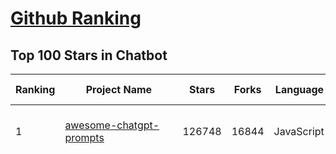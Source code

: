[Github Ranking](../README.md)
==========

## Top 100 Stars in Chatbot

| Ranking | Project Name | Stars | Forks | Language | Open Issues | Description | Last Commit |
| ------- | ------------ | ----- | ----- | -------- | ----------- | ----------- | ----------- |
| 1 | [awesome-chatgpt-prompts](https://github.com/f/awesome-chatgpt-prompts) | 126748 | 16844 | JavaScript | 0 | This repo includes ChatGPT prompt curation to use ChatGPT and other LLM tools better. | 2025-05-24T05:14:58Z |
| 2 | [funNLP](https://github.com/fighting41love/funNLP) | 73667 | 14860 | Python | 33 | 中英文敏感词、语言检测、中外手机/电话归属地/运营商查询、名字推断性别、手机号抽取、身份证抽取、邮箱抽取、中日文人名库、中文缩写库、拆字词典、词汇情感值、停用词、反动词表、暴恐词表、繁简体转换、英文模拟中文发音、汪峰歌词生成器、职业名称词库、同义词库、反义词库、否定词库、汽车品牌词库、汽车零件词库、连续英文切割、各种中文词向量、公司名字大全、古诗词库、IT词库、财经词库、成语词库、地名词库、历史名人词库、诗词词库、医学词库、饮食词库、法律词库、汽车词库、动物词库、中文聊天语料、中文谣言数据、百度中文问答数据集、句子相似度匹配算法集合、bert资源、文本生成&摘要相关工具、cocoNLP信息抽取工具、国内电话号码正则匹配、清华大学XLORE:中英文跨语言百科知识图谱、清华大学人工智能技术系列报告、自然语言生成、NLU太难了系列、自动对联数据及机器人、用户名黑名单列表、罪名法务名词及分类模型、微信公众号语料、cs224n深度学习自然语言处理课程、中文手写汉字识别、中文自然语言处理 语料/数据集、变量命名神器、分词语料库+代码、任务型对话英文数据集、ASR 语音数据集 + 基于深度学习的中文语音识别系统、笑声检测器、Microsoft多语言数字/单位/如日期时间识别包、中华新华字典数据库及api(包括常用歇后语、成语、词语和汉字)、文档图谱自动生成、SpaCy 中文模型、Common Voice语音识别数据集新版、神经网络关系抽取、基于bert的命名实体识别、关键词(Keyphrase)抽取包pke、基于医疗领域知识图谱的问答系统、基于依存句法与语义角色标注的事件三元组抽取、依存句法分析4万句高质量标注数据、cnocr：用来做中文OCR的Python3包、中文人物关系知识图谱项目、中文nlp竞赛项目及代码汇总、中文字符数据、speech-aligner: 从“人声语音”及其“语言文本”产生音素级别时间对齐标注的工具、AmpliGraph: 知识图谱表示学习(Python)库：知识图谱概念链接预测、Scattertext 文本可视化(python)、语言/知识表示工具：BERT & ERNIE、中文对比英文自然语言处理NLP的区别综述、Synonyms中文近义词工具包、HarvestText领域自适应文本挖掘工具（新词发现-情感分析-实体链接等）、word2word：(Python)方便易用的多语言词-词对集：62种语言/3,564个多语言对、语音识别语料生成工具：从具有音频/字幕的在线视频创建自动语音识别(ASR)语料库、构建医疗实体识别的模型（包含词典和语料标注）、单文档非监督的关键词抽取、Kashgari中使用gpt-2语言模型、开源的金融投资数据提取工具、文本自动摘要库TextTeaser: 仅支持英文、人民日报语料处理工具集、一些关于自然语言的基本模型、基于14W歌曲知识库的问答尝试--功能包括歌词接龙and已知歌词找歌曲以及歌曲歌手歌词三角关系的问答、基于Siamese bilstm模型的相似句子判定模型并提供训练数据集和测试数据集、用Transformer编解码模型实现的根据Hacker News文章标题自动生成评论、用BERT进行序列标记和文本分类的模板代码、LitBank：NLP数据集——支持自然语言处理和计算人文学科任务的100部带标记英文小说语料、百度开源的基准信息抽取系统、虚假新闻数据集、Facebook: LAMA语言模型分析，提供Transformer-XL/BERT/ELMo/GPT预训练语言模型的统一访问接口、CommonsenseQA：面向常识的英文QA挑战、中文知识图谱资料、数据及工具、各大公司内部里大牛分享的技术文档 PDF 或者 PPT、自然语言生成SQL语句（英文）、中文NLP数据增强（EDA）工具、英文NLP数据增强工具 、基于医药知识图谱的智能问答系统、京东商品知识图谱、基于mongodb存储的军事领域知识图谱问答项目、基于远监督的中文关系抽取、语音情感分析、中文ULMFiT-情感分析-文本分类-语料及模型、一个拍照做题程序、世界各国大规模人名库、一个利用有趣中文语料库 qingyun 训练出来的中文聊天机器人、中文聊天机器人seqGAN、省市区镇行政区划数据带拼音标注、教育行业新闻语料库包含自动文摘功能、开放了对话机器人-知识图谱-语义理解-自然语言处理工具及数据、中文知识图谱：基于百度百科中文页面-抽取三元组信息-构建中文知识图谱、masr: 中文语音识别-提供预训练模型-高识别率、Python音频数据增广库、中文全词覆盖BERT及两份阅读理解数据、ConvLab：开源多域端到端对话系统平台、中文自然语言处理数据集、基于最新版本rasa搭建的对话系统、基于TensorFlow和BERT的管道式实体及关系抽取、一个小型的证券知识图谱/知识库、复盘所有NLP比赛的TOP方案、OpenCLaP：多领域开源中文预训练语言模型仓库、UER：基于不同语料+编码器+目标任务的中文预训练模型仓库、中文自然语言处理向量合集、基于金融-司法领域(兼有闲聊性质)的聊天机器人、g2pC：基于上下文的汉语读音自动标记模块、Zincbase 知识图谱构建工具包、诗歌质量评价/细粒度情感诗歌语料库、快速转化「中文数字」和「阿拉伯数字」、百度知道问答语料库、基于知识图谱的问答系统、jieba_fast 加速版的jieba、正则表达式教程、中文阅读理解数据集、基于BERT等最新语言模型的抽取式摘要提取、Python利用深度学习进行文本摘要的综合指南、知识图谱深度学习相关资料整理、维基大规模平行文本语料、StanfordNLP 0.2.0：纯Python版自然语言处理包、NeuralNLP-NeuralClassifier：腾讯开源深度学习文本分类工具、端到端的封闭域对话系统、中文命名实体识别：NeuroNER vs. BertNER、新闻事件线索抽取、2019年百度的三元组抽取比赛：“科学空间队”源码、基于依存句法的开放域文本知识三元组抽取和知识库构建、中文的GPT2训练代码、ML-NLP - 机器学习(Machine Learning)NLP面试中常考到的知识点和代码实现、nlp4han:中文自然语言处理工具集(断句/分词/词性标注/组块/句法分析/语义分析/NER/N元语法/HMM/代词消解/情感分析/拼写检查、XLM：Facebook的跨语言预训练语言模型、用基于BERT的微调和特征提取方法来进行知识图谱百度百科人物词条属性抽取、中文自然语言处理相关的开放任务-数据集-当前最佳结果、CoupletAI - 基于CNN+Bi-LSTM+Attention 的自动对对联系统、抽象知识图谱、MiningZhiDaoQACorpus - 580万百度知道问答数据挖掘项目、brat rapid annotation tool: 序列标注工具、大规模中文知识图谱数据：1.4亿实体、数据增强在机器翻译及其他nlp任务中的应用及效果、allennlp阅读理解:支持多种数据和模型、PDF表格数据提取工具 、 Graphbrain：AI开源软件库和科研工具，目的是促进自动意义提取和文本理解以及知识的探索和推断、简历自动筛选系统、基于命名实体识别的简历自动摘要、中文语言理解测评基准，包括代表性的数据集&基准模型&语料库&排行榜、树洞 OCR 文字识别 、从包含表格的扫描图片中识别表格和文字、语声迁移、Python口语自然语言处理工具集(英文)、 similarity：相似度计算工具包，java编写、海量中文预训练ALBERT模型 、Transformers 2.0 、基于大规模音频数据集Audioset的音频增强 、Poplar：网页版自然语言标注工具、图片文字去除，可用于漫画翻译 、186种语言的数字叫法库、Amazon发布基于知识的人-人开放领域对话数据集 、中文文本纠错模块代码、繁简体转换 、 Python实现的多种文本可读性评价指标、类似于人名/地名/组织机构名的命名体识别数据集 、东南大学《知识图谱》研究生课程(资料)、. 英文拼写检查库 、 wwsearch是企业微信后台自研的全文检索引擎、CHAMELEON：深度学习新闻推荐系统元架构 、 8篇论文梳理BERT相关模型进展与反思、DocSearch：免费文档搜索引擎、 LIDA：轻量交互式对话标注工具 、aili - the fastest in-memory index in the East 东半球最快并发索引 、知识图谱车音工作项目、自然语言生成资源大全 、中日韩分词库mecab的Python接口库、中文文本摘要/关键词提取、汉字字符特征提取器 (featurizer)，提取汉字的特征（发音特征、字形特征）用做深度学习的特征、中文生成任务基准测评 、中文缩写数据集、中文任务基准测评 - 代表性的数据集-基准(预训练)模型-语料库-baseline-工具包-排行榜、PySS3：面向可解释AI的SS3文本分类器机器可视化工具 、中文NLP数据集列表、COPE - 格律诗编辑程序、doccano：基于网页的开源协同多语言文本标注工具 、PreNLP：自然语言预处理库、简单的简历解析器，用来从简历中提取关键信息、用于中文闲聊的GPT2模型：GPT2-chitchat、基于检索聊天机器人多轮响应选择相关资源列表(Leaderboards、Datasets、Papers)、(Colab)抽象文本摘要实现集锦(教程 、词语拼音数据、高效模糊搜索工具、NLP数据增广资源集、微软对话机器人框架 、 GitHub Typo Corpus：大规模GitHub多语言拼写错误/语法错误数据集、TextCluster：短文本聚类预处理模块 Short text cluster、面向语音识别的中文文本规范化、BLINK：最先进的实体链接库、BertPunc：基于BERT的最先进标点修复模型、Tokenizer：快速、可定制的文本词条化库、中文语言理解测评基准，包括代表性的数据集、基准(预训练)模型、语料库、排行榜、spaCy 医学文本挖掘与信息提取 、 NLP任务示例项目代码集、 python拼写检查库、chatbot-list - 行业内关于智能客服、聊天机器人的应用和架构、算法分享和介绍、语音质量评价指标(MOSNet, BSSEval, STOI, PESQ, SRMR)、 用138GB语料训练的法文RoBERTa预训练语言模型 、BERT-NER-Pytorch：三种不同模式的BERT中文NER实验、无道词典 - 有道词典的命令行版本，支持英汉互查和在线查询、2019年NLP亮点回顾、 Chinese medical dialogue data 中文医疗对话数据集 、最好的汉字数字(中文数字)-阿拉伯数字转换工具、 基于百科知识库的中文词语多词义/义项获取与特定句子词语语义消歧、awesome-nlp-sentiment-analysis - 情感分析、情绪原因识别、评价对象和评价词抽取、LineFlow：面向所有深度学习框架的NLP数据高效加载器、中文医学NLP公开资源整理 、MedQuAD：(英文)医学问答数据集、将自然语言数字串解析转换为整数和浮点数、Transfer Learning in Natural Language Processing (NLP) 、面向语音识别的中文/英文发音辞典、Tokenizers：注重性能与多功能性的最先进分词器、CLUENER 细粒度命名实体识别 Fine Grained Named Entity Recognition、 基于BERT的中文命名实体识别、中文谣言数据库、NLP数据集/基准任务大列表、nlp相关的一些论文及代码, 包括主题模型、词向量(Word Embedding)、命名实体识别(NER)、文本分类(Text Classificatin)、文本生成(Text Generation)、文本相似性(Text Similarity)计算等，涉及到各种与nlp相关的算法，基于keras和tensorflow 、Python文本挖掘/NLP实战示例、 Blackstone：面向非结构化法律文本的spaCy pipeline和NLP模型通过同义词替换实现文本“变脸” 、中文 预训练 ELECTREA 模型: 基于对抗学习 pretrain Chinese Model 、albert-chinese-ner - 用预训练语言模型ALBERT做中文NER 、基于GPT2的特定主题文本生成/文本增广、开源预训练语言模型合集、多语言句向量包、编码、标记和实现：一种可控高效的文本生成方法、 英文脏话大列表 、attnvis：GPT2、BERT等transformer语言模型注意力交互可视化、CoVoST：Facebook发布的多语种语音-文本翻译语料库，包括11种语言(法语、德语、荷兰语、俄语、西班牙语、意大利语、土耳其语、波斯语、瑞典语、蒙古语和中文)的语音、文字转录及英文译文、Jiagu自然语言处理工具 - 以BiLSTM等模型为基础，提供知识图谱关系抽取 中文分词 词性标注 命名实体识别 情感分析 新词发现 关键词 文本摘要 文本聚类等功能、用unet实现对文档表格的自动检测，表格重建、NLP事件提取文献资源列表 、 金融领域自然语言处理研究资源大列表、CLUEDatasetSearch - 中英文NLP数据集：搜索所有中文NLP数据集，附常用英文NLP数据集 、medical_NER - 中文医学知识图谱命名实体识别 、(哈佛)讲因果推理的免费书、知识图谱相关学习资料/数据集/工具资源大列表、Forte：灵活强大的自然语言处理pipeline工具集 、Python字符串相似性算法库、PyLaia：面向手写文档分析的深度学习工具包、TextFooler：针对文本分类/推理的对抗文本生成模块、Haystack：灵活、强大的可扩展问答(QA)框架、中文关键短语抽取工具 | 2024-05-10T07:38:24Z |
| 3 | [gpt4free](https://github.com/xtekky/gpt4free) | 64326 | 13648 | Python | 13 | The official gpt4free repository \| various collection of powerful language models \| o4, o3 and deepseek r1, gpt-4.1, gemini 2.5 | 2025-05-25T07:28:57Z |
| 4 | [ragflow](https://github.com/infiniflow/ragflow) | 53726 | 5154 | TypeScript | 2116 | RAGFlow is an open-source RAG (Retrieval-Augmented Generation) engine based on deep document understanding. | 2025-05-28T03:47:22Z |
| 5 | [Flowise](https://github.com/FlowiseAI/Flowise) | 39121 | 20182 | TypeScript | 533 | Build AI Agents, Visually | 2025-05-28T00:47:05Z |
| 6 | [FastChat](https://github.com/lm-sys/FastChat) | 38659 | 4714 | Python | 829 | An open platform for training, serving, and evaluating large language models. Release repo for Vicuna and Chatbot Arena. | 2025-05-21T10:15:24Z |
| 7 | [quivr](https://github.com/QuivrHQ/quivr) | 37903 | 3637 | Python | 5 | Opiniated RAG for integrating GenAI in your apps 🧠   Focus on your product rather than the RAG. Easy integration in existing products with customisation!  Any LLM: GPT4, Groq, Llama. Any Vectorstore: PGVector, Faiss. Any Files. Anyway you want.  | 2025-05-27T10:38:00Z |
| 8 | [Langchain-Chatchat](https://github.com/chatchat-space/Langchain-Chatchat) | 35137 | 5899 | TypeScript | 180 | Langchain-Chatchat（原Langchain-ChatGLM）基于 Langchain 与 ChatGLM, Qwen 与 Llama 等语言模型的 RAG 与 Agent 应用 \| Langchain-Chatchat (formerly langchain-ChatGLM), local knowledge based LLM (like ChatGLM, Qwen and Llama) RAG and Agent app with langchain  | 2025-03-25T15:45:51Z |
| 9 | [chatbox](https://github.com/chatboxai/chatbox) | 34953 | 3341 | TypeScript | 688 | User-friendly Desktop Client App for AI Models/LLMs (GPT, Claude, Gemini, Ollama...) | 2025-05-27T06:32:49Z |
| 10 | [chatbot-ui](https://github.com/mckaywrigley/chatbot-ui) | 31383 | 8908 | TypeScript | 168 | AI chat for any model. | 2024-08-03T00:38:07Z |
| 11 | [python-telegram-bot](https://github.com/python-telegram-bot/python-telegram-bot) | 27586 | 5678 | Python | 16 | We have made you a wrapper you can't refuse | 2025-05-26T23:35:48Z |
| 12 | [cherry-studio](https://github.com/CherryHQ/cherry-studio) | 27323 | 2348 | TypeScript | 754 | 🍒 Cherry Studio is a desktop client that supports for multiple LLM providers. | 2025-05-28T01:41:14Z |
| 13 | [llm-app](https://github.com/pathwaycom/llm-app) | 25007 | 614 | Jupyter Notebook | 5 | Ready-to-run cloud templates for RAG, AI pipelines, and enterprise search with live data. 🐳Docker-friendly.⚡Always in sync with Sharepoint, Google Drive, S3, Kafka, PostgreSQL, real-time data APIs, and more. | 2025-05-16T07:58:43Z |
| 14 | [LLaVA](https://github.com/haotian-liu/LLaVA) | 22629 | 2497 | Python | 1072 | [NeurIPS'23 Oral] Visual Instruction Tuning (LLaVA) built towards GPT-4V level capabilities and beyond. | 2024-08-12T09:52:38Z |
| 15 | [kotaemon](https://github.com/Cinnamon/kotaemon) | 22347 | 1769 | Python | 184 | An open-source RAG-based tool for chatting with your documents. | 2025-04-15T08:54:24Z |
| 16 | [wechaty](https://github.com/wechaty/wechaty) | 21571 | 2697 | TypeScript | 167 | Conversational RPA SDK for Chatbot Makers. Join our Discord: https://discord.gg/7q8NBZbQzt | 2025-04-29T09:29:24Z |
| 17 | [haystack](https://github.com/deepset-ai/haystack) | 20916 | 2187 | Python | 114 | AI orchestration framework to build customizable, production-ready LLM applications. Connect components (models, vector DBs, file converters) to pipelines or agents that can interact with your data. With advanced retrieval methods, it's best suited for building RAG, question answering, semantic search or conversational agent chatbots. | 2025-05-27T13:55:08Z |
| 18 | [CopilotKit](https://github.com/CopilotKit/CopilotKit) | 20300 | 2803 | TypeScript | 110 | React UI + elegant infrastructure for AI Copilots, AI chatbots, and in-app AI agents. The Agentic last-mile 🪁 | 2025-05-28T02:04:30Z |
| 19 | [rasa](https://github.com/RasaHQ/rasa) | 20199 | 4792 | Python | 4 | 💬   Open source machine learning framework to automate text- and voice-based conversations: NLU, dialogue management, connect to Slack, Facebook, and more - Create chatbots and voice assistants | 2025-05-12T12:58:43Z |
| 20 | [MaxKB](https://github.com/1Panel-dev/MaxKB) | 16668 | 2152 | Python | 128 | 💬 MaxKB is an open-source AI assistant for enterprise. It seamlessly integrates RAG pipelines, supports robust workflows, and provides MCP tool-use capabilities. | 2025-05-28T02:13:48Z |
| 21 | [ai-chatbot](https://github.com/vercel/ai-chatbot) | 16354 | 4489 | TypeScript | 199 | A full-featured, hackable Next.js AI chatbot built by Vercel | 2025-05-24T20:17:05Z |
| 22 | [repomix](https://github.com/yamadashy/repomix) | 16312 | 709 | TypeScript | 87 | 📦 Repomix is a powerful tool that packs your entire repository into a single, AI-friendly file. Perfect for when you need to feed your codebase to Large Language Models (LLMs) or other AI tools like Claude, ChatGPT, DeepSeek, Perplexity, Gemini, Gemma, Llama, Grok, and more. | 2025-05-28T00:56:48Z |
| 23 | [leon](https://github.com/leon-ai/leon) | 16306 | 1354 | TypeScript | 88 | 🧠 Leon is your open-source personal assistant. | 2025-05-25T09:13:27Z |
| 24 | [eliza](https://github.com/elizaOS/eliza) | 15936 | 5197 | TypeScript | 27 | Autonomous agents for everyone | 2025-05-28T01:54:54Z |
| 25 | [ChatALL](https://github.com/ai-shifu/ChatALL) | 15816 | 1675 | JavaScript | 227 |  Concurrently chat with ChatGPT, Bing Chat, Bard, Alpaca, Vicuna, Claude, ChatGLM, MOSS, 讯飞星火, 文心一言 and more, discover the best answers | 2025-05-22T16:24:36Z |
| 26 | [ai-pdf-chatbot-langchain](https://github.com/mayooear/ai-pdf-chatbot-langchain) | 15508 | 3088 | TypeScript | 2 | AI PDF chatbot agent built with LangChain & LangGraph  | 2025-02-20T18:19:58Z |
| 27 | [ChuanhuChatGPT](https://github.com/GaiZhenbiao/ChuanhuChatGPT) | 15416 | 2280 | Python | 122 | GUI for ChatGPT API and many LLMs. Supports agents, file-based QA, GPT finetuning and query with web search. All with a neat UI. | 2025-03-13T09:36:38Z |
| 28 | [bolt.new](https://github.com/stackblitz/bolt.new) | 14808 | 12358 | TypeScript | 8039 | Prompt, run, edit, and deploy full-stack web applications | 2024-12-17T06:29:27Z |
| 29 | [open-im-server](https://github.com/openimsdk/open-im-server) | 14777 | 2598 | Go | 97 | IM Chat ChatGPT | 2025-05-27T07:05:58Z |
| 30 | [mirai](https://github.com/mamoe/mirai) | 14770 | 2544 | Kotlin | 272 | 高效率 QQ 机器人支持库 | 2024-09-23T11:25:50Z |
| 31 | [ChatterBot](https://github.com/gunthercox/ChatterBot) | 14329 | 4466 | Python | 126 | ChatterBot is a machine learning, conversational dialog engine for creating chat bots | 2025-05-20T12:12:26Z |
| 32 | [CosyVoice](https://github.com/FunAudioLLM/CosyVoice) | 14092 | 1458 | Python | 714 | Multi-lingual large voice generation model, providing inference, training and deployment full-stack ability. | 2025-05-27T06:07:56Z |
| 33 | [botpress](https://github.com/botpress/botpress) | 13739 | 2011 | TypeScript | 12 | The open-source hub to build & deploy GPT/LLM Agents ⚡️ | 2025-05-27T23:35:32Z |
| 34 | [xiaozhi-esp32](https://github.com/78/xiaozhi-esp32) | 13682 | 2672 | C++ | 125 | Build your own AI friend | 2025-05-27T22:47:30Z |
| 35 | [chat](https://github.com/tinode/chat) | 12524 | 1956 | Go | 37 | Instant messaging platform. Backend in Go. Clients: Swift iOS, Java Android, JS webapp, scriptable command line; chatbots | 2025-05-23T16:11:42Z |
| 36 | [WeClone](https://github.com/xming521/WeClone) | 12027 | 909 | Python | 33 | 🚀 One-stop solution for creating your digital avatar from chat logs 💡 Fine-tune LLMs with your chat logs to capture your unique style, then bind to a chatbot to bring your digital self to life.  从聊天记录创造数字分身的一站式解决方案   | 2025-05-27T15:07:28Z |
| 37 | [botkit](https://github.com/howdyai/botkit) | 11553 | 2291 | TypeScript | 25 | Botkit is an open source developer tool for building chat bots, apps and custom integrations for major messaging platforms. | 2024-07-01T02:28:35Z |
| 38 | [llama-gpt](https://github.com/getumbrel/llama-gpt) | 10971 | 710 | TypeScript | 84 | A self-hosted, offline, ChatGPT-like chatbot. Powered by Llama 2. 100% private, with no data leaving your device. New: Code Llama support! | 2024-04-23T18:56:06Z |
| 39 | [dolly](https://github.com/databrickslabs/dolly) | 10805 | 1154 | Python | 5 | Databricks’ Dolly, a large language model trained on the Databricks Machine Learning Platform | 2023-06-30T18:36:16Z |
| 40 | [stanford-tensorflow-tutorials](https://github.com/chiphuyen/stanford-tensorflow-tutorials) | 10344 | 4293 | Python | 67 | This repository contains code examples for the Stanford's course: TensorFlow for Deep Learning Research.  | 2020-12-22T09:21:55Z |
| 41 | [chathub](https://github.com/chathub-dev/chathub) | 10323 | 1087 | TypeScript | 98 | All-in-one chatbot client | 2025-03-10T08:29:12Z |
| 42 | [EverydayWechat](https://github.com/sfyc23/EverydayWechat) | 10171 | 2317 | Python | 22 | 微信助手：1.每日定时给好友（女友）发送定制消息。2.机器人自动回复好友。3.群助手功能（例如：查询垃圾分类、天气、日历、电影实时票房、快递物流、PM2.5等） | 2021-06-22T02:56:06Z |
| 43 | [petals](https://github.com/bigscience-workshop/petals) | 9637 | 558 | Python | 90 | 🌸 Run LLMs at home, BitTorrent-style. Fine-tuning and inference up to 10x faster than offloading | 2024-09-07T11:54:28Z |
| 44 | [ChatRWKV](https://github.com/BlinkDL/ChatRWKV) | 9488 | 703 | Python | 34 | ChatRWKV is like ChatGPT but powered by RWKV (100% RNN) language model, and open source. | 2025-05-07T12:41:32Z |
| 45 | [AstrBot](https://github.com/AstrBotDevs/AstrBot) | 9248 | 621 | Python | 200 | ✨ 易上手的多平台 LLM 聊天机器人及开发框架 ✨ 平台支持 QQ、QQ频道、Telegram、微信、企微、飞书 \| MCP 服务器、OpenAI、DeepSeek、Gemini、硅基流动、月之暗面、Ollama、OneAPI、Dify 等。附带 WebUI。 | 2025-05-27T16:31:10Z |
| 46 | [node-telegram-bot-api](https://github.com/yagop/node-telegram-bot-api) | 8792 | 1576 | JavaScript | 116 | Telegram Bot API for NodeJS | 2025-04-16T23:04:59Z |
| 47 | [typebot.io](https://github.com/baptisteArno/typebot.io) | 8764 | 2520 | TypeScript | 193 | 💬 Typebot is a powerful chatbot builder that you can self-host. | 2025-05-27T09:48:34Z |
| 48 | [bisheng](https://github.com/dataelement/bisheng) | 8629 | 1413 | TypeScript | 107 | BISHENG is an open LLM devops platform for next generation Enterprise AI applications. Powerful and comprehensive features include: GenAI workflow, RAG, Agent, Unified model management, Evaluation, SFT, Dataset Management, Enterprise-level System Management, Observability and more. | 2025-05-28T03:46:47Z |
| 49 | [BetterChatGPT](https://github.com/ztjhz/BetterChatGPT) | 8396 | 2795 | TypeScript | 215 | An amazing UI for OpenAI's ChatGPT (Website + Windows + MacOS + Linux) | 2024-08-14T10:26:46Z |
| 50 | [gpt4free-ts](https://github.com/xiangsx/gpt4free-ts) | 7757 | 1371 | TypeScript | 48 | Providing a free OpenAI GPT-4 API !   This is a replication project for the typescript version of xtekky/gpt4free | 2024-09-04T01:15:09Z |
| 51 | [GPTCache](https://github.com/zilliztech/GPTCache) | 7566 | 534 | Python | 70 | Semantic cache for LLMs. Fully integrated with LangChain and llama_index.  | 2024-09-18T02:05:21Z |
| 52 | [agentscope](https://github.com/modelscope/agentscope) | 7419 | 431 | Python | 46 | Start building LLM-empowered multi-agent applications in an easier way. | 2025-05-27T03:25:41Z |
| 53 | [TensorLayer](https://github.com/tensorlayer/TensorLayer) | 7361 | 1606 | Python | 26 | Deep Learning and Reinforcement Learning Library for Scientists and Engineers  | 2023-02-18T07:58:21Z |
| 54 | [yao](https://github.com/YaoApp/yao) | 7293 | 666 | Go | 0 | ✨ Yao is an all-in-one application engine that enables developers to create web apps, REST APIs, business applications, and more, with AI as a development partner. | 2025-05-27T04:40:40Z |
| 55 | [Verba](https://github.com/weaviate/Verba) | 7133 | 767 | Python | 47 | Retrieval Augmented Generation (RAG) chatbot powered by Weaviate | 2025-03-24T15:19:15Z |
| 56 | [pdfGPT](https://github.com/bhaskatripathi/pdfGPT) | 7121 | 851 | Python | 43 | PDF GPT allows you to chat with the contents of your PDF file by using GPT capabilities. The most effective open source solution to turn your pdf files in a chatbot! | 2025-03-03T13:17:59Z |
| 57 | [InternLM](https://github.com/InternLM/InternLM) | 6915 | 486 | Python | 8 | Official release of InternLM series (InternLM, InternLM2, InternLM2.5, InternLM3). | 2025-02-07T04:14:52Z |
| 58 | [DeepPavlov](https://github.com/deeppavlov/DeepPavlov) | 6884 | 1162 | Python | 28 | An open source library for deep learning end-to-end dialog systems and chatbots. | 2025-04-01T14:19:35Z |
| 59 | [aichat](https://github.com/sigoden/aichat) | 6839 | 443 | Rust | 0 | All-in-one LLM CLI tool featuring Shell Assistant, Chat-REPL, RAG, AI Tools & Agents, with access to OpenAI, Claude, Gemini, Ollama, Groq, and more. | 2025-05-27T12:44:35Z |
| 60 | [aidea](https://github.com/mylxsw/aidea) | 6799 | 1027 | Dart | 24 | AIdea 是一款支持 GPT  以及国产大语言模型通义千问、文心一言等，支持 Stable Diffusion 文生图、图生图、 SDXL1.0、超分辨率、图片上色的全能型 APP。 | 2025-03-01T12:52:55Z |
| 61 | [nonebot2](https://github.com/nonebot/nonebot2) | 6765 | 614 | Python | 19 | 跨平台 Python 异步聊天机器人框架 / Asynchronous multi-platform chatbot framework written in Python | 2025-05-26T10:15:56Z |
| 62 | [BlackFriday-GPTs-Prompts](https://github.com/friuns2/BlackFriday-GPTs-Prompts) | 6737 | 1046 | None | 88 | List of free GPTs that doesn't require plus subscription  | 2024-11-08T11:03:14Z |
| 63 | [rags](https://github.com/run-llama/rags) | 6457 | 662 | Python | 29 | Build ChatGPT over your data, all with natural language | 2024-04-05T05:36:59Z |
| 64 | [nlp.js](https://github.com/axa-group/nlp.js) | 6449 | 630 | JavaScript | 80 | An NLP library for building bots, with entity extraction, sentiment analysis, automatic language identify, and so more | 2025-01-09T14:43:04Z |
| 65 | [venom](https://github.com/orkestral/venom) | 6446 | 1297 | JavaScript | 57 | Venom is a high-performance system developed with JavaScript to create a bot for WhatsApp, support for creating any interaction, such as customer service, media sending, sentence recognition based on artificial intelligence and all types of design architecture for WhatsApp. | 2025-04-11T17:20:55Z |
| 66 | [botman](https://github.com/botman/botman) | 6145 | 817 | PHP | 10 | A framework agnostic PHP library to build chat bots | 2025-05-11T14:28:29Z |
| 67 | [ChatBotCourse](https://github.com/lcdevelop/ChatBotCourse) | 5974 | 1677 | Python | 25 | 自己动手做聊天机器人教程 | 2022-07-18T09:16:17Z |
| 68 | [agent-squad](https://github.com/awslabs/agent-squad) | 5902 | 500 | Python | 44 | Flexible and powerful framework for managing multiple AI agents and handling complex conversations | 2025-05-25T10:21:36Z |
| 69 | [ChatGPT](https://github.com/PawanOsman/ChatGPT) | 5749 | 1015 | TypeScript | 0 | OpenAI API Free Reverse Proxy | 2024-08-23T15:25:51Z |
| 70 | [system_prompts_leaks](https://github.com/asgeirtj/system_prompts_leaks) | 5706 | 1201 | JavaScript | 0 | Collection of extracted System Prompts from popular chatbots like ChatGPT, Claude & Gemini | 2025-05-25T11:17:54Z |
| 71 | [awesome-chatgpt](https://github.com/sindresorhus/awesome-chatgpt) | 5598 | 333 | None | 0 | 🤖 Awesome list for ChatGPT — an artificial intelligence chatbot developed by OpenAI | 2024-12-19T17:53:00Z |
| 72 | [chatgpt_telegram_bot](https://github.com/father-bot/chatgpt_telegram_bot) | 5391 | 1907 | Python | 69 | 💬 Telegram bot with ChatGPT, Python-based, using OpenAI's API. | 2024-09-20T09:31:58Z |
| 73 | [Bard-API](https://github.com/dsdanielpark/Bard-API) | 5264 | 520 | Python | 3 | The unofficial python package that returns response of Google Bard through cookie value. | 2024-04-24T10:38:31Z |
| 74 | [OpenChat](https://github.com/openchatai/OpenChat) | 5249 | 649 | JavaScript | 34 | LLMs custom-chatbots console ⚡ | 2024-02-27T13:17:24Z |
| 75 | [Red-DiscordBot](https://github.com/Cog-Creators/Red-DiscordBot) | 5104 | 2365 | Python | 202 | A multi-function Discord bot | 2025-05-25T21:04:35Z |
| 76 | [Synonyms](https://github.com/chatopera/Synonyms) | 5077 | 896 | Python | 31 | :herb: 中文近义词：聊天机器人，智能问答工具包 | 2023-11-24T22:55:49Z |
| 77 | [superduper](https://github.com/superduper-io/superduper) | 5065 | 494 | Python | 91 | Superduper: End-to-end framework for building custom AI applications and agents. | 2025-05-27T18:25:01Z |
| 78 | [koishi](https://github.com/koishijs/koishi) | 4895 | 261 | TypeScript | 86 | Cross-platform chatbot framework made with love | 2025-05-26T06:07:46Z |
| 79 | [assistant-ui](https://github.com/assistant-ui/assistant-ui) | 4657 | 550 | TypeScript | 29 | Typescript/React Library for AI Chat💬🚀 | 2025-05-28T02:07:32Z |
| 80 | [xtuner](https://github.com/InternLM/xtuner) | 4564 | 344 | Python | 218 | An efficient, flexible and full-featured toolkit for fine-tuning LLM (InternLM2, Llama3, Phi3, Qwen, Mistral, ...) | 2025-05-20T06:56:48Z |
| 81 | [kimi-free-api](https://github.com/LLM-Red-Team/kimi-free-api) | 4493 | 761 | TypeScript | 17 | 🚀 KIMI AI 长文本大模型逆向API【特长：长文本解读整理】，支持高速流式输出、智能体对话、联网搜索、探索版、K1思考模型、长文档解读、图像解析、多轮对话，零配置部署，多路token支持，自动清理会话痕迹，仅供测试，如需商用请前往官方开放平台。 | 2025-05-12T18:26:46Z |
| 82 | [h2o-llmstudio](https://github.com/h2oai/h2o-llmstudio) | 4312 | 445 | Python | 37 | H2O LLM Studio - a framework and no-code GUI for fine-tuning LLMs. Documentation: https://docs.h2o.ai/h2o-llmstudio/ | 2025-04-10T14:42:59Z |
| 83 | [bottender](https://github.com/Yoctol/bottender) | 4273 | 337 | TypeScript | 52 | ⚡️ A framework for building conversational user interfaces. | 2024-04-10T13:31:04Z |
| 84 | [chinese-chatbot-corpus](https://github.com/codemayq/chinese-chatbot-corpus) | 4128 | 793 | Python | 1 | 中文公开聊天语料库 | 2024-04-23T03:30:29Z |
| 85 | [bot-on-anything](https://github.com/zhayujie/bot-on-anything) | 4073 | 929 | Python | 263 | A large model-based chatbot builder that can quickly integrate AI models (including ChatGPT, Claude, Gemini) into various software applications (such as Telegram, Gmail, Slack, and websites). | 2025-01-03T14:13:51Z |
| 86 | [awesome-bots](https://github.com/DopplerHQ/awesome-bots) | 3939 | 523 | None | 4 | The most awesome list about bots ⭐️🤖 | 2024-07-03T19:31:10Z |
| 87 | [snips-nlu](https://github.com/snipsco/snips-nlu) | 3931 | 512 | Python | 65 | Snips Python library to extract meaning from text | 2023-05-22T16:10:15Z |
| 88 | [sim](https://github.com/simstudioai/sim) | 3822 | 576 | TypeScript | 21 | Sim Studio is an open-source AI agent workflow builder. Sim Studio's interface is a lightweight, intuitive way to quickly build and deploy LLMs that connect with your favorite tools. | 2025-05-27T18:06:56Z |
| 89 | [gptme](https://github.com/gptme/gptme) | 3813 | 313 | Python | 63 | Your agent in your terminal, equipped with local tools: writes code, uses the terminal, browses the web, vision. | 2025-05-27T08:54:56Z |
| 90 | [chatgpt-android](https://github.com/skydoves/chatgpt-android) | 3804 | 445 | Kotlin | 17 | 📲 ChatGPT Android demonstrates a Chatbot application using OpenAI's chat API on Android with Stream Chat SDK for Compose. | 2025-05-14T18:22:56Z |
| 91 | [adrenaline](https://github.com/shobrook/adrenaline) | 3783 | 317 | None | 0 | Chat with (and visualize) your codebase | 2024-03-08T18:42:45Z |
| 92 | [olivia](https://github.com/olivia-ai/olivia) | 3706 | 354 | Go | 22 | 💁‍♀️Your new best friend powered by an artificial neural network | 2025-02-06T10:19:30Z |
| 93 | [llm-workflow-engine](https://github.com/llm-workflow-engine/llm-workflow-engine) | 3699 | 470 | Python | 3 | Power CLI and Workflow manager for LLMs (core package) | 2025-05-26T19:05:40Z |
| 94 | [evolution-api](https://github.com/EvolutionAPI/evolution-api) | 3687 | 2849 | TypeScript | 194 | Evolution API is an open-source WhatsApp integration API | 2025-05-27T21:03:44Z |
| 95 | [qqbot](https://github.com/pandolia/qqbot) | 3685 | 874 | Python | 36 | QQBot: A conversation robot base on Tencent's SmartQQ | 2020-08-23T07:47:42Z |
| 96 | [casibase](https://github.com/casibase/casibase) | 3663 | 427 | Go | 30 | ⚡️AI Cloud OS: Open-source enterprise-level AI knowledge base and MCP (model-context-protocol)/A2A (agent-to-agent) management platform with admin UI, user management and Single-Sign-On⚡️, supports ChatGPT, Claude, Llama, Ollama, HuggingFace, etc., chat bot demo: https://ai.casibase.com, admin UI demo: https://ai-admin.casibase.com | 2025-05-27T11:21:33Z |
| 97 | [whatsapp-chatgpt](https://github.com/askrella/whatsapp-chatgpt) | 3638 | 893 | TypeScript | 37 | ChatGPT + DALL-E + WhatsApp = AI Assistant :rocket: :robot: | 2025-02-20T05:07:00Z |
| 98 | [chatbot](https://github.com/zhaoyingjun/chatbot) | 3576 | 1022 | Python | 96 | ChatGPT带火了聊天机器人，主流的趋势都调整到了GPT类模式，本项目也与时俱进，会在近期更新GPT类版本。基于本项目和自己的语料可以训练出自己想要的聊天机器人，用于智能客服、在线问答、闲聊等场景。 | 2024-06-26T13:37:21Z |
| 99 | [ChatUI](https://github.com/alibaba/ChatUI) | 3557 | 345 | TypeScript | 39 | The UI design language and React library for Conversational UI | 2025-04-10T03:18:05Z |
| 100 | [Telegram.Bot](https://github.com/TelegramBots/Telegram.Bot) | 3404 | 716 | C# | 0 | .NET Client for Telegram Bot API | 2025-05-20T00:40:09Z |

